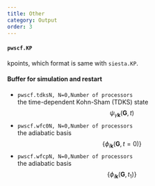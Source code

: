 ```yaml
---
title: Other
category: Output
order: 3
---
```


#### `pwscf.KP`
kpoints, which format is  same with `siesta.KP`.

#### Buffer for simulation and restart
- `pwscf.tdksN, N=0,Number of processors` <br>the time-dependent Kohn-Sham (TDKS) state $$ \psi_{\gamma \mathbf{k} }( \mathbf{G},t) $$
- `pwscf.wfc0N, N=0,Number of processors` <br>the adiabatic basis $$\{  \phi_{i\mathbf{k}}(\mathbf{G},t=0) \} $$ 
- `pwscf.wfcpN, N=0,Number of processors` <br>the adiabatic basis $$\{  \phi_{i\mathbf{k}}(\mathbf{G},t_1) \} $$ 

